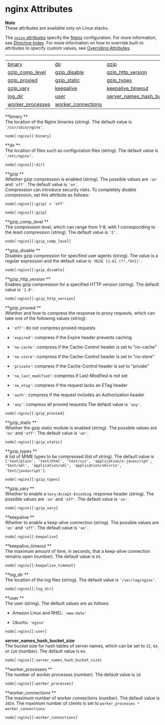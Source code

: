 # nginx Attributes<a name="attributes-recipes-nginx"></a>

**Note**  
These attributes are available only on Linux stacks\.

The [`nginx` attributes](https://github.com/aws/opsworks-cookbooks/blob/release-chef-11.10/nginx/attributes/nginx.rb) specify the [Nginx](http://wiki.nginx.org/Main) configuration\. For more information, see [Directive Index](http://wiki.nginx.org/DirectiveIndex)\. For more information on how to override built\-in attributes to specify custom values, see [Overriding Attributes](workingcookbook-attributes.md)\.


****  

|  |  |  | 
| --- |--- |--- |
| [binary ](#attributes-recipes-nginx-binary) | [dir ](#attributes-recipes-nginx-dir) | [gzip ](#attributes-recipes-nginx-gzip) | 
| [gzip\_comp\_level ](#attributes-recipes-nginx-gzip-comp) | [gzip\_disable ](#attributes-recipes-nginx-gzip-disable) | [gzip\_http\_version ](#attributes-recipes-nginx-gzip-http) | 
| [gzip\_proxied ](#attributes-recipes-nginx-gzip-proxied) | [gzip\_static ](#attributes-recipes-nginx-gzip-static) | [gzip\_types ](#attributes-recipes-nginx-gzip-types) | 
| [gzip\_vary ](#attributes-recipes-nginx-gzip-vary) | [keepalive ](#attributes-recipes-nginx-keepalive) | [keepalive\_timeout ](#attributes-recipes-nginx-keepalive-timeout) | 
| [log\_dir ](#attributes-recipes-nginx-log) | [user ](#attributes-recipes-nginx-user) | [server\_names\_hash\_bucket\_size](#attributes-recipes-nginx-worker-hash) | 
| [worker\_processes ](#attributes-recipes-nginx-worker-processes) | [worker\_connections ](#attributes-recipes-nginx-worker-connections) |  | 

**binary **  
The location of the Nginx binaries \(string\)\. The default value is `'/usr/sbin/nginx'`\.  

```
node[:nginx][:binary]
```

**dir **  
The location of files such as configuration files \(string\)\. The default value is `'/etc/nginx'`\.  

```
node[:nginx][:dir]
```

**gzip **  
Whether gzip compression is enabled \(string\)\. The possible values are `'on'` and `'off'`\. The default value is `'on'`\.  
Compression can introduce security risks\. To completely disable compression, set this attribute as follows:  

```
node[:nginx][:gzip] = 'off'
```

```
node[:nginx][:gzip]
```

**gzip\_comp\_level **  
The compression level, which can range from 1–9, with 1 corresponding to the least compression \(string\)\. The default value is `'2'`\.  

```
node[:nginx][:gzip_comp_level]
```

**gzip\_disable **  
Disables gzip compression for specified user agents \(string\)\. The value is a regular expression and the default value is `'MSIE [1-6].(?!.*SV1)'`\.  

```
node[:nginx][:gzip_disable]
```

**gzip\_http\_version **  
Enables gzip compression for a specified HTTP version \(string\)\. The default value is `'1.0'`\.  

```
node[:nginx][:gzip_http_version]
```

**gzip\_proxied **  
Whether and how to compress the response to proxy requests, which can take one of the following values \(string\):  

+ `'off'`: do not compress proxied requests

+ `'expired'`: compress if the Expire header prevents caching

+ `'no-cache'`: compress if the Cache\-Control header is set to "no\-cache"

+ `'no-store'`: compress if the Cache\-Control header is set to "no\-store"

+ `'private'`: compress if the Cache\-Control header is set to "private"

+ `'no_last_modified'`: compress if Last\-Modified is not set

+ `'no_etag'`: compress if the request lacks an ETag header

+ `'auth'`: compress if the request includes an Authorization header

+ `'any'`: compress all proxied requests 
The default value is `'any'`\.  

```
node[:nginx][:gzip_proxied]
```

**gzip\_static **  
Whether the gzip static module is enabled \(string\)\. The possible values are `'on'` and `'off'`\. The default value is `'on'`\.  

```
node[:nginx][:gzip_static]
```

**gzip\_types **  
A list of MIME types to be compressed \(list of string\)\. The default value is `['text/plain', 'text/html', 'text/css', 'application/x-javascript', 'text/xml', 'application/xml', 'application/xml+rss', 'text/javascript']`\.  

```
node[:nginx][:gzip_types]
```

**gzip\_vary **  
Whether to enable a `Vary:Accept-Encoding `response header \(string\)\. The possible values are `'on'` and `'off'`\. The default value is `'on'`\.  

```
node[:nginx][:gzip_vary]
```

**keepalive **  
Whether to enable a keep\-alive connection \(string\)\. The possible values are `'on'` and `'off'`\. The default value is `'on'`\.  

```
node[:nginx][:keepalive]
```

**keepalive\_timeout **  
The maximum amount of time, in seconds, that a keep\-alive connection remains open \(number\)\. The default value is `65`\.  

```
node[:nginx][:keepalive_timeout]
```

**log\_dir **  
The location of the log files \(string\)\. The default value is `'/var/log/nginx'`\.  

```
node[:nginx][:log_dir]
```

**user **  
The user \(string\)\. The default values are as follows:  

+ Amazon Linux and RHEL: `'www-data'`

+ Ubuntu: `'nginx'`

```
node[:nginx][:user]
```

**server\_names\_hash\_bucket\_size**  
The bucket size for hash tables of server names, which can be set to `32`, `64`, or `128` \(number\)\. The default value is `64`\.  

```
node[:nginx][:server_names_hash_bucket_size]
```

**worker\_processes **  
The number of worker processes \(number\)\. The default value is `10`\.  

```
node[:nginx][:worker_processes]
```

**worker\_connections **  
The maximum number of worker connections \(number\)\. The default value is `1024`\. The maximum number of clients is set to `worker_processes * worker_connections`\.  

```
node[:nginx][:worker_connections]
```